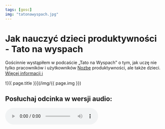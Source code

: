 ```yaml
---
tags: [gosc]
img: "tatonawyspach.jpg"
---
```


# Jak nauczyć dzieci produktywności - Tato na wyspach

Gościnnie wystąpiłem w podcaście „Tato na Wyspach” o tym, jak uczę nie tylko pracowników i użytkowników [Nozbe][n] produktywności, ale także dzieci.
 [Więcej informacji ℹ️](https://tatonawyspach.co/2018/08/22/jak-nauczyc-dzieci-produktywnosci-michal-sliwinski/)

<!--More-->

![{{ page.title }}](/img/{{ page.img }})

## Posłuchaj odcinka w wersji audio:

<audio controls>
<source src="https://anchor.fm/s/4f11d3d0/podcast/play/27561361/https%3A%2F%2Fd3ctxlq1ktw2nl.cloudfront.net%2Fstaging%2F2021-1-28%2F159867908-44100-2-bee00cf07f19d192.mp3" type="audio/mpeg">
</audio>

[n]: https://michael.gratis/nozbe_pl
[np]: https://michael.gratis/nozbepersonal_pl